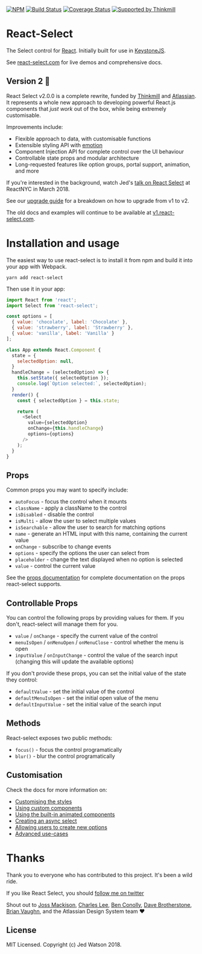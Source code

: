 [![NPM](https://img.shields.io/npm/v/react-select.svg)](https://www.npmjs.com/package/react-select)
[![Build Status](https://travis-ci.org/JedWatson/react-select.svg?branch=v2)](https://travis-ci.org/JedWatson/react-select)
[![Coverage Status](https://coveralls.io/repos/JedWatson/react-select/badge.svg?branch=v2&service=github)](https://coveralls.io/github/JedWatson/react-select?branch=v2)
[![Supported by Thinkmill](https://thinkmill.github.io/badge/heart.svg)](http://thinkmill.com.au/?utm_source=github&utm_medium=badge&utm_campaign=react-select)

# React-Select

The Select control for [React](https://reactjs.com). Initially built for use in [KeystoneJS](http://www.keystonejs.com).

See [react-select.com](https://www.react-select.com) for live demos and comprehensive docs.

## Version 2 🎉

React Select v2.0.0 is a complete rewrite, funded by [Thinkmill](https://www.thinkmill.com.au) and [Atlassian](https://atlaskit.atlassian.com). It represents a whole new approach to developing powerful React.js components that _just work_ out of the box, while being extremely customisable.

Improvements include:

* Flexible approach to data, with customisable functions
* Extensible styling API with [emotion](https://emotion.sh)
* Component Injection API for complete control over the UI behaviour
* Controllable state props and modular architecture
* Long-requested features like option groups, portal support, animation, and more

If you're interested in the background, watch Jed's [talk on React Select](https://youtu.be/Eb2wy-HNGMo) at ReactNYC in March 2018.

See our [upgrade guide](https://react-select.com/upgrade-guide) for a breakdown on how to upgrade from v1 to v2.

The old docs and examples will continue to be available at [v1.react-select.com](https://v1.react-select.com).

# Installation and usage

The easiest way to use react-select is to install it from npm and build it into your app with Webpack.

```
yarn add react-select
```

Then use it in your app:

```js
import React from 'react';
import Select from 'react-select';

const options = [
  { value: 'chocolate', label: 'Chocolate' },
  { value: 'strawberry', label: 'Strawberry' },
  { value: 'vanilla', label: 'Vanilla' }
];

class App extends React.Component {
  state = {
    selectedOption: null,
  }
  handleChange = (selectedOption) => {
    this.setState({ selectedOption });
    console.log(`Option selected:`, selectedOption);
  }
  render() {
    const { selectedOption } = this.state;

    return (
      <Select
        value={selectedOption}
        onChange={this.handleChange}
        options={options}
      />
    );
  }
}
```

## Props

Common props you may want to specify include:

* `autoFocus` - focus the control when it mounts
* `className` - apply a className to the control
* `isDisabled` - disable the control
* `isMulti` - allow the user to select multiple values
* `isSearchable` - allow the user to search for matching options
* `name` - generate an HTML input with this name, containing the current value
* `onChange` - subscribe to change events
* `options` - specify the options the user can select from
* `placeholder` - change the text displayed when no option is selected
* `value` - control the current value

See the [props documentation](https://www.react-select.com/props) for complete documentation on the props react-select supports.

## Controllable Props

You can control the following props by providing values for them. If you don't, react-select will manage them for you.

* `value` / `onChange` - specify the current value of the control
* `menuIsOpen` / `onMenuOpen` / `onMenuClose` - control whether the menu is open
* `inputValue` / `onInputChange` - control the value of the search input (changing this will update the available options)

If you don't provide these props, you can set the initial value of the state they control:

* `defaultValue` - set the initial value of the control
* `defaultMenuIsOpen` - set the initial open value of the menu
* `defaultInputValue` - set the initial value of the search input

## Methods

React-select exposes two public methods:

* `focus()` - focus the control programatically
* `blur()` - blur the control programatically

## Customisation

Check the docs for more information on:

* [Customising the styles](https://www.react-select.com/styles)
* [Using custom components](https://www.react-select.com/components)
* [Using the built-in animated components](https://www.react-select.com/home#animated-components)
* [Creating an async select](https://www.react-select.com/async)
* [Allowing users to create new options](https://www.react-select.com/creatable)
* [Advanced use-cases](https://www.react-select.com/advanced)

# Thanks

Thank you to everyone who has contributed to this project. It's been a wild ride.

If you like React Select, you should [follow me on twitter](https://twitter.com/jedwatson)

Shout out to [Joss Mackison](https://github.com/jossmac), [Charles Lee](https://github.com/gwyneplaine), [Ben Conolly](https://github.com/Noviny), [Dave Brotherstone](https://github.com/bruderstein), [Brian Vaughn](https://github.com/bvaughn), and the Atlassian Design System team ❤️

## License

MIT Licensed. Copyright (c) Jed Watson 2018.
